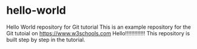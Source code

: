 # hello-world
Hello World repository for Git tutorial
This is an example repository for the Git tutoial on https://www.w3schools.com
Hello!!!!!!!!!!!!!
This repository is built step by step in the tutorial.
